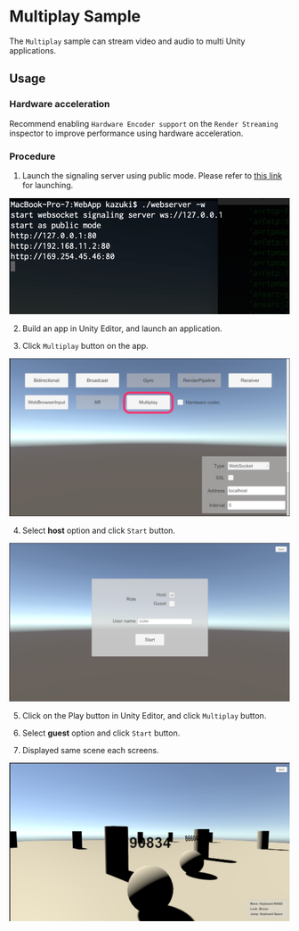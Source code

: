 # Multiplay Sample

The `Multiplay` sample can stream video and audio to multi Unity applications.

## Usage

### Hardware acceleration

Recommend enabling `Hardware Encoder support` on the `Render Streaming` inspector to improve performance using hardware acceleration.

### Procedure

1) Launch the signaling server using public mode. Please refer to [this link](webapp.md) for launching.

![Launch web server](images/launch_webserver_public_mode.png)

2) Build an app in Unity Editor, and launch an application.

3) Click `Multiplay` button on the app.

![Open Multiplay scene](images/open_multiplay_scene.png)

4) Select **host** option and click `Start` button.

![Open Multiplay scene](images/sample_multiplay_select_host.png)

5) Click on the Play button in Unity Editor, and click `Multiplay` button.

6) Select **guest** option and click `Start` button.

7) Displayed same scene each screens.

![Play Multiplay sample](images/play_sample_multiplay.png)
